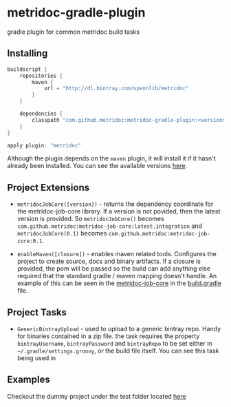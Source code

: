 metridoc-gradle-plugin
======================

gradle plugin for common metridoc build tasks

Installing
----------
```groovy
buildscript {
    repositories {
        maven {
            url = "http://dl.bintray.com/upennlib/metridoc"
        }
    }

    dependencies {
        classpath "com.github.metridoc:metridoc-gradle-plugin:<version>"
    }
}

apply plugin: "metridoc"
```

Although the plugin depends on the `maven` plugin, it will install it if it hasn't already been installed.  You can see 
the available versions [here](https://bintray.com/upennlib/metridoc/metridoc-gradle-plugin).

Project Extensions
------------------

* `metridocJobCore([version])` - returns the dependency coordinate for the metridoc-job-core library.  If a version is
not povided, then the latest version is provided.  So `metridocJobCore()` becomes 
`com.github.metridoc:metridoc-job-core:latest.integration` and `metridocJobCore(0.1)` becomes 
`com.github.metridoc:metridoc-job-core:0.1`.

* `enableMaven([closure])` - enables maven related tools.  Configures the project to create source, docs and binary 
artifacts.  If a closure is provided, the pom will be passed so the build can add anything else required that the 
standard gradle / maven mapping doesn't handle.  An example of this can be seen in the 
[metridoc-job-core](https://github.com/metridoc/metridoc-job-core) in the 
[build.gradle](https://github.com/metridoc/metridoc-job-core/blob/master/build.gradle) file.

Project Tasks
-------------

* `GenericBintrayUpload` - used to upload to a generic bintray repo.  Handy for binaries contained in a zip file.  the 
task requires the property `bintrayUsername`, `bintrayPassword` and `bintrayRepo` to be set either in 
`~/.gradle/settings.groovy`, or the build file itself.  You can see this task being used in 

Examples
--------

Checkout the dummy project under the test folder located 
[here](https://github.com/metridoc/metridoc-gradle-plugin/tree/master/src/test/dummy)
